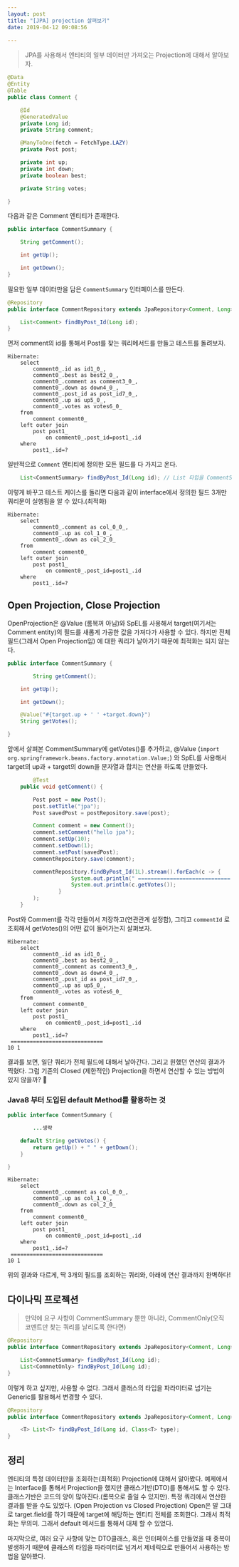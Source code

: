 ```yaml
---
layout: post
title: "[JPA] projection 살펴보기"
date: 2019-04-12 09:08:56
 
---
```

> JPA를 사용해서 엔티티의 일부 데이터만 가져오는 Projection에 대해서 알아보자.

```java
@Data
@Entity
@Table
public class Comment {

    @Id
    @GeneratedValue
    private Long id;
    private String comment;

    @ManyToOne(fetch = FetchType.LAZY)
    private Post post;

    private int up;
    private int down;
    private boolean best;

    private String votes;

}
```

다음과 같은 Comment 엔티티가 존재한다.

```java
public interface CommentSummary {

    String getComment();

    int getUp();

    int getDown();
}
```

필요한 일부 데이터만을 담은 `CommentSummary` 인터페이스를 만든다.

```java
@Repository
public interface CommentRepository extends JpaRepository<Comment, Long> {

    List<Comment> findByPost_Id(Long id);
}
```

먼저 comment의 id를 통해서 Post를 찾는 쿼리메서드를 만들고 테스트를 돌려보자.

```
Hibernate: 
    select
        comment0_.id as id1_0_,
        comment0_.best as best2_0_,
        comment0_.comment as comment3_0_,
        comment0_.down as down4_0_,
        comment0_.post_id as post_id7_0_,
        comment0_.up as up5_0_,
        comment0_.votes as votes6_0_ 
    from
        comment comment0_ 
    left outer join
        post post1_ 
            on comment0_.post_id=post1_.id 
    where
        post1_.id=?
```

일반적으로 `Comment` 엔티티에 정의한 모든 필드를 다 가지고 온다.

```java
    List<CommentSummary> findByPost_Id(Long id); // List 타입을 CommentSummary로 변경
```

이렇게 바꾸고 테스트 케이스를 돌리면 다음과 같이 interface에서 정의한 필드 3개만 쿼리문이 실행됨을 알 수 있다.(최적화)

```
Hibernate: 
    select
        comment0_.comment as col_0_0_,
        comment0_.up as col_1_0_,
        comment0_.down as col_2_0_ 
    from
        comment comment0_ 
    left outer join
        post post1_ 
            on comment0_.post_id=post1_.id 
    where
        post1_.id=?
```

## Open Projection, Close Projection

OpenProjection은 @Value (롬복꺼 아님)와 SpEL를 사용해서 target(여기서는 Comment entity)의 필드를 새롭게 가공한 값을 가져다가 사용할 수 있다. 하지만 전체 필드(그래서 Open Projection임) 에 대한 쿼리가 날아가기 때문에 최적화는 되지 않는다.

```java
public interface CommentSummary {

        String getComment();

    int getUp();

    int getDown();

    @Value("#{target.up + ' ' +target.down}")
    String getVotes();

}
```

앞에서 살펴본 CommentSummary에 getVotes()를 추가하고, @Value (`import org.springframework.beans.factory.annotation.Value;`) 와 SpEL를 사용해서 target의 up과 + target의 down을 문자열과 합치는 연산을 하도록 만들었다.

```java
        @Test
    public void getComment() {

        Post post = new Post();
        post.setTitle("jpa");
        Post savedPost = postRepository.save(post);

        Comment comment = new Comment();
        comment.setComment("hello jpa");
        comment.setUp(10);
        comment.setDown(1);
        comment.setPost(savedPost);
        commentRepository.save(comment);

        commentRepository.findByPost_Id(1L).stream().forEach(c -> {
                    System.out.println(" ============================= ");
                    System.out.println(c.getVotes());
                }
        );
    }
```

Post와 Comment를 각각 만들어서 저장하고(연관관계 설정함), 그리고 `commentId` 로 조회해서 getVotes()의 어떤 값이 들어가는지 살펴보자.

```
Hibernate: 
    select
        comment0_.id as id1_0_,
        comment0_.best as best2_0_,
        comment0_.comment as comment3_0_,
        comment0_.down as down4_0_,
        comment0_.post_id as post_id7_0_,
        comment0_.up as up5_0_,
        comment0_.votes as votes6_0_ 
    from
        comment comment0_ 
    left outer join
        post post1_ 
            on comment0_.post_id=post1_.id 
    where
        post1_.id=?
 ============================= 
10 1

```

결과를 보면, 일단 쿼리가 전체 필드에 대해서 날아간다. 그리고 원했던 연산의 결과가 찍혔다. 그럼 기존의 Closed (제한적인) Projection을 하면서 연산할 수 있는 방법이 있지 않을까? 🤔

### Java8 부터 도입된 default Method를 활용하는 것

```java
public interface CommentSummary {

        ...생략

    default String getVotes() {
        return getUp() + " " + getDown();
    }

}

```

```
Hibernate: 
    select
        comment0_.comment as col_0_0_,
        comment0_.up as col_1_0_,
        comment0_.down as col_2_0_ 
    from
        comment comment0_ 
    left outer join
        post post1_ 
            on comment0_.post_id=post1_.id 
    where
        post1_.id=?
 ============================= 
10 1

```

위의 결과와 다르게, 딱 3개의 필드를 조회하는 쿼리와, 아래에 연산 결과까지 완벽하다!

## 다이나믹 프로젝션

> 만약에 요구 사항이 CommentSummary 뿐만 아니라, CommentOnly(오직 코멘트만 찾는 쿼리를 날리도록 한다면)

```java
@Repository
public interface CommentRepository extends JpaRepository<Comment, Long> {

    List<CommnetSummary> findByPost_Id(Long id);
    List<CommnetOnly> findByPost_Id(Long id);
}

```

이렇게 하고 싶지만, 사용할 수 없다. 그래서 클래스의 타입을 파라미터로 넘기는 Generic를 활용해서 변경할 수 있다.

```java
@Repository
public interface CommentRepository extends JpaRepository<Comment, Long> {

    <T> List<T> findByPost_Id(Long id, Class<T> type);
}

```

## 정리

엔티티의 특정 데이터만을 조회하는(최적화) Projection에 대해서 알아봤다. 예제에서는 Interface를 통해서 Projection을 했지만 클래스기반(DTO)를 통해서도 할 수 있다. 클래스기반은 코드의 양이 많아진다.(롬복으로 줄일 수 있지만). 특정 쿼리에서 연산한 결과를 받을 수도 있었다. (Open Projection vs Closed Projection) Open은 말 그대로 target.field를 하기 때문에 target에 해당하는 엔티티 전체를 조회한다. 그래서 최적화는 무의미. 그래서 default 메서드를 통해서 대체 할 수 있었다.

마지막으로, 여러 요구 사항에 맞는 DTO클래스, 혹은 인터페이스를 만들었을 때 중복이 발생하기 때문에 클래스의 타입을 파라미터로 넘겨서 제네릭으로 만들어서 사용하는 방법을 알아봤다.